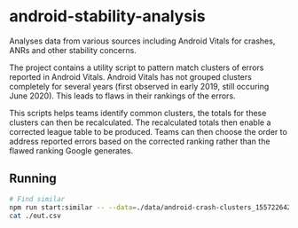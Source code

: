 # android-stability-analysis
Analyses data from various sources including Android Vitals for crashes, ANRs and other stability concerns.

The project contains a utility script to pattern match clusters of errors reported in Android Vitals. Android Vitals has not grouped clusters completely for several years (first observed in early 2019, still occuring June 2020). This leads to flaws in their rankings of the errors. 

This scripts helps teams identify common clusters, the totals for these clusters can then be recalculated. The recalculated totals then enable a corrected league table to be produced. Teams can then choose the order to address reported errors based on the corrected ranking rather than the flawed ranking Google generates.

## Running
```bash
# Find similar
npm run start:similar -- --data=./data/android-crash-clusters_1557226424411.json --traceLines=./data/sampleTraceLines.txt
cat ./out.csv
```
